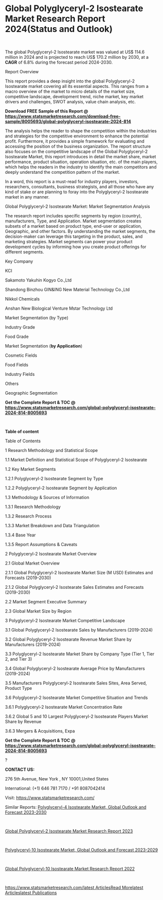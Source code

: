 <h1>Global Polyglyceryl-2 Isostearate Market Research Report 2024(Status and Outlook)</h1><br/><p>The global Polyglyceryl-2 Isostearate market was valued at US$ 114.6 million in 2024 and is projected to reach US$ 170.2 million by 2030, at a <strong>CAGR</strong> of 6.8% during the forecast period 2024-2030.</p>
 
 
 
 <p>Report Overview</p>
 
 
 
 <p>This report provides a deep insight into the global Polyglyceryl-2 Isostearate market covering all its essential aspects. This ranges from a macro overview of the market to micro details of the market size, competitive landscape, development trend, niche market, key market drivers and challenges, SWOT analysis, value chain analysis, etc.</p>
 
 
 
 <p><strong>Download FREE Sample of this Report @ <a href="https://www.statsmarketresearch.com/download-free-sample/8005693/global-polyglyceryl-isostearate-2024-814">https://www.statsmarketresearch.com/download-free-sample/8005693/global-polyglyceryl-isostearate-2024-814</a></strong></p>
 
 
 
 <p>The analysis helps the reader to shape the competition within the industries and strategies for the competitive environment to enhance the potential profit. Furthermore, it provides a simple framework for evaluating and accessing the position of the business organization. The report structure also focuses on the competitive landscape of the Global Polyglyceryl-2 Isostearate Market, this report introduces in detail the market share, market performance, product situation, operation situation, etc. of the main players, which helps the readers in the industry to identify the main competitors and deeply understand the competition pattern of the market.</p>
 
 
 
 <p>In a word, this report is a must-read for industry players, investors, researchers, consultants, business strategists, and all those who have any kind of stake or are planning to foray into the Polyglyceryl-2 Isostearate market in any manner.</p>
 
 
 
 <p>Global Polyglyceryl-2 Isostearate Market: Market Segmentation Analysis</p>
 
 
 
 <p>The research report includes specific segments by region (country), manufacturers, Type, and Application. Market segmentation creates subsets of a market based on product type, end-user or application, Geographic, and other factors. By understanding the market segments, the decision-maker can leverage this targeting in the product, sales, and marketing strategies. Market segments can power your product development cycles by informing how you create product offerings for different segments.</p>
 
 
 
 <p>Key Company</p>
 
 
 
 <p>KCI</p>
 
 
 
 <p>Sakamoto Yakuhin Kogyo Co.,Ltd</p>
 
 
 
 <p>Shandong Binzhou GIN&ING New Material Technology Co.,Ltd</p>
 
 
 
 <p>Nikkol Chemicals</p>
 
 
 
 <p>Anshan New Biological Venture Mstar Technology Ltd</p>
 
 
 
 <p>Market Segmentation (by Type)</p>
 
 
 
 <p>Industry Grade</p>
 
 
 
 <p>Food Grade</p>
 
 
 
 <p>Market Segmentation (<strong>by Application</strong>)</p>
 
 
 
 <p>Cosmetic Fields</p>
 
 
 
 <p>Food Fields</p>
 
 
 
 <p>Industry Fields</p>
 
 
 
 <p>Others</p>
 
 
 
 <p>Geographic Segmentation</p>
 
 
 
 <div><b>Get the Complete Report & TOC @ <a href="https://www.statsmarketresearch.com/global-polyglyceryl-isostearate-2024-814-8005693">https://www.statsmarketresearch.com/global-polyglyceryl-isostearate-2024-814-8005693</a></b></div>
 
 
 
 <p><br />
 
 <b>Table of content</b></p>
 
 
 
 <p>Table of Contents<br />
 
 1 Research Methodology and Statistical Scope<br />
 
 1.1 Market Definition and Statistical Scope of Polyglyceryl-2 Isostearate<br />
 
 1.2 Key Market Segments<br />
 
 1.2.1 Polyglyceryl-2 Isostearate Segment by Type<br />
 
 1.2.2 Polyglyceryl-2 Isostearate Segment by Application<br />
 
 1.3 Methodology & Sources of Information<br />
 
 1.3.1 Research Methodology<br />
 
 1.3.2 Research Process<br />
 
 1.3.3 Market Breakdown and Data Triangulation<br />
 
 1.3.4 Base Year<br />
 
 1.3.5 Report Assumptions & Caveats<br />
 
 2 Polyglyceryl-2 Isostearate Market Overview<br />
 
 2.1 Global Market Overview<br />
 
 2.1.1 Global Polyglyceryl-2 Isostearate Market Size (M USD) Estimates and Forecasts (2019-2030)<br />
 
 2.1.2 Global Polyglyceryl-2 Isostearate Sales Estimates and Forecasts (2019-2030)<br />
 
 2.2 Market Segment Executive Summary<br />
 
 2.3 Global Market Size by Region<br />
 
 3 Polyglyceryl-2 Isostearate Market Competitive Landscape<br />
 
 3.1 Global Polyglyceryl-2 Isostearate Sales by Manufacturers (2019-2024)<br />
 
 3.2 Global Polyglyceryl-2 Isostearate Revenue Market Share by Manufacturers (2019-2024)<br />
 
 3.3 Polyglyceryl-2 Isostearate Market Share by Company Type (Tier 1, Tier 2, and Tier 3)<br />
 
 3.4 Global Polyglyceryl-2 Isostearate Average Price by Manufacturers (2019-2024)<br />
 
 3.5 Manufacturers Polyglyceryl-2 Isostearate Sales Sites, Area Served, Product Type<br />
 
 3.6 Polyglyceryl-2 Isostearate Market Competitive Situation and Trends<br />
 
 3.6.1 Polyglyceryl-2 Isostearate Market Concentration Rate<br />
 
 3.6.2 Global 5 and 10 Largest Polyglyceryl-2 Isostearate Players Market Share by Revenue<br />
 
 3.6.3 Mergers & Acquisitions, Expa</p>
 
 
 
 <div><b>Get the Complete Report & TOC @ <a href="https://www.statsmarketresearch.com/global-polyglyceryl-isostearate-2024-814-8005693">https://www.statsmarketresearch.com/global-polyglyceryl-isostearate-2024-814-8005693</a></b></div>
 
 
 
 <p>? </p>
 
 
 
 <p><b>CONTACT US:</b><br />
 
 276 5th Avenue, New York , NY 10001,United States<br />
 
 International: (+1) 646 781 7170 / +91 8087042414<br />
 
 Visit: <a href="https://www.statsmarketresearch.com/">https://www.statsmarketresearch.com/</a><br />
 
 Similar Reports: <a href="https://www.statsmarketresearch.com/global-polyglyceryl-isostearate-2024-814-8005693">Polyglyceryl-4 Isostearate Market, Global Outlook and Forecast 2023-2030</a><br />
 
 <br />
 
 <a href="https://www.statsmarketresearch.com/global-polyglyceryl-isostearate-2024-814-8005693">Global Polyglyceryl-2 Isostearate Market Research Report 2023</a><br />
 
 <br />
 
 <a href="https://www.statsmarketresearch.com/global-polyglyceryl-isostearate-2024-814-8005693">Polyglyceryl-10 Isostearate Market, Global Outlook and Forecast 2023-2029</a><br />
 
 <br />
 
 <a href="https://www.statsmarketresearch.com/global-polyglyceryl-isostearate-2024-814-8005693">Global Polyglyceryl-10 Isostearate Market Research Report 2022</a><br />
 
 <br />
 
 <a href="https://gyeongbokgung.com">https://www.statsmarketresearch.com/</a><a href="https://hallyeomaritime.com">latest Articles</a><a href="https://jingwansa.com">Read More</a><a href="https://nguoiviet.jp/">latest Articles</a><a href="https://www.intelmarketresearch.com/">latest Publications</a></p>